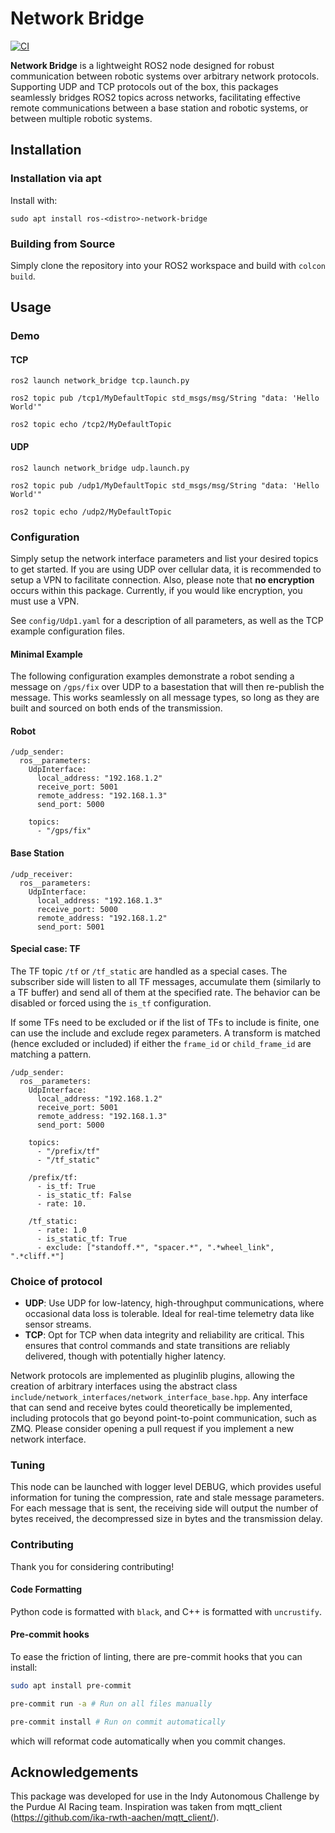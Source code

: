 # Network Bridge
[![CI](https://github.com/brow1633/network_bridge/actions/workflows/CI.yml/badge.svg)](https://github.com/brow1633/network_bridge/actions/workflows/CI.yml)

**Network Bridge** is a lightweight ROS2 node designed for robust communication between robotic systems over arbitrary network protocols. Supporting UDP and TCP protocols out of the box, this packages seamlessly bridges ROS2 topics across networks, facilitating effective remote communications between a base station and robotic systems, or between multiple robotic systems.

## Installation
### Installation via apt
Install with:
```
sudo apt install ros-<distro>-network-bridge
```

### Building from Source
Simply clone the repository into your ROS2 workspace and build with `colcon build`.

## Usage

### Demo
#### TCP
```
ros2 launch network_bridge tcp.launch.py

ros2 topic pub /tcp1/MyDefaultTopic std_msgs/msg/String "data: 'Hello World'"

ros2 topic echo /tcp2/MyDefaultTopic
```

#### UDP
```
ros2 launch network_bridge udp.launch.py

ros2 topic pub /udp1/MyDefaultTopic std_msgs/msg/String "data: 'Hello World'"

ros2 topic echo /udp2/MyDefaultTopic
```
### Configuration
Simply setup the network interface parameters and list your desired topics to get started.  If you are using UDP over cellular data, it is recommended to setup a VPN to facilitate connection.  Also, please note that **no encryption** occurs within this package.  Currently, if you would like encryption, you must use a VPN.

See `config/Udp1.yaml` for a description of all parameters, as well as the TCP example configuration files.
#### Minimal Example
The following configuration examples demonstrate a robot sending a message on `/gps/fix` over UDP to a basestation that will then re-publish the message.  This works seamlessly on all message types, so long as they are built and sourced on both ends of the transmission.
#### Robot
```
/udp_sender:
  ros__parameters:
    UdpInterface:
      local_address: "192.168.1.2"
      receive_port: 5001
      remote_address: "192.168.1.3"
      send_port: 5000

    topics:
      - "/gps/fix"
```
#### Base Station
```
/udp_receiver:
  ros__parameters:
    UdpInterface:
      local_address: "192.168.1.3"
      receive_port: 5000
      remote_address: "192.168.1.2"
      send_port: 5001
```
#### Special case: TF
The TF topic `/tf` or `/tf_static` are handled as a special cases. The subscriber side will listen to all TF messages, accumulate them
(similarly to a TF buffer) and send all of them at the specified rate. The behavior can be disabled or forced using the `is_tf` configuration.

If some TFs need to be excluded or if the list of TFs to include is finite, one can use the include and exclude regex parameters. A transform is matched (hence excluded or included) if either the `frame_id` or `child_frame_id` are matching a pattern.
```
/udp_sender:
  ros__parameters:
    UdpInterface:
      local_address: "192.168.1.2"
      receive_port: 5001
      remote_address: "192.168.1.3"
      send_port: 5000

    topics:
      - "/prefix/tf"
      - "/tf_static"

    /prefix/tf:
      - is_tf: True
      - is_static_tf: False
      - rate: 10.

    /tf_static:
      - rate: 1.0
      - is_static_tf: True
      - exclude: ["standoff.*", "spacer.*", ".*wheel_link", ".*cliff.*"]
```

### Choice of protocol
- **UDP**: Use UDP for low-latency, high-throughput communications, where occasional data loss is tolerable. Ideal for real-time telemetry data like sensor streams.
- **TCP**: Opt for TCP when data integrity and reliability are critical. This ensures that control commands and state transitions are reliably delivered, though with potentially higher latency.

Network protocols are implemented as pluginlib plugins, allowing the creation of arbitrary interfaces using the abstract class `include/network_interfaces/network_interface_base.hpp`.  Any interface that can send and receive bytes could theoretically be implemented, including protocols that go beyond point-to-point communication, such as ZMQ.  Please consider opening a pull request if you implement a new network interface.

### Tuning
This node can be launched with logger level DEBUG, which provides useful information for tuning the compression, rate and stale message parameters.  For each message that is sent, the receiving side will output the number of bytes received, the decompressed size in bytes and the transmission delay.

### Contributing
Thank you for considering contributing!

#### Code Formatting
Python code is formatted with `black`, and C++ is formatted with `uncrustify`.

#### Pre-commit hooks
To ease the friction of linting, there are pre-commit hooks that you can install:

```bash
sudo apt install pre-commit

pre-commit run -a # Run on all files manually

pre-commit install # Run on commit automatically
```

which will reformat code automatically when you commit changes.

## Acknowledgements
This package was developed for use in the Indy Autonomous Challenge by the Purdue AI Racing team.  Inspiration was taken from mqtt_client (https://github.com/ika-rwth-aachen/mqtt_client/).
